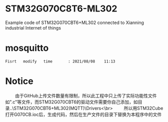 # STM32G070C8T6-ML302
Example code of STM32G070CBT6+ML302 connected to Xianning industrial Internet of things
# mosquitto
`Fisrt   modify   time       : 2021/08/08    11:13`</br>
# Notice
&nbsp;&nbsp;&nbsp;&nbsp;&nbsp;&nbsp;&nbsp;&nbsp;由于GitHub上传文件数量有限制，所以此工程中只上传了实际功能性文件如".c"等文件，而STM32G070CBT6的驱动文件需要你自己添加，如目录..\STM32G070CBT6+ML302(MQTT)\Drivers<\br>
&nbsp;&nbsp;&nbsp;&nbsp;&nbsp;&nbsp;&nbsp;&nbsp;所以用STM32Cube打开G070CB.ioc后，生成代码，然后在生产文件的目录下替换为本程序中的文件
  
